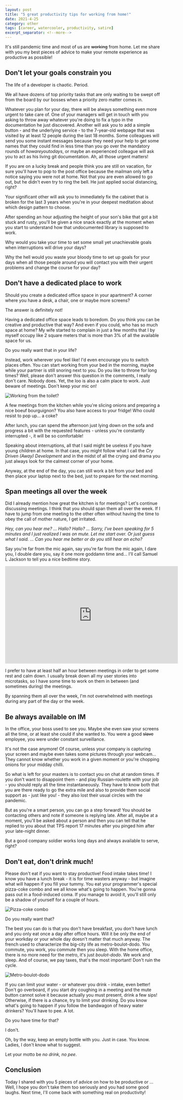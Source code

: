 ```yaml
---
layout: post
title: "5 great productivity tips for working from home!"
date: 2021-4-25
category: other
tags: [career, watercooler, productivity, satire]
excerpt_separator: <!--more-->
---
```

It's still pandemic time and most of us are ~~working~~ from home. Let me share with you my best pieces of advice to make your remote experience as productive as possible!

## Don't let your goals constrain you

The life of a developer is chaotic. Period.

We all have dozens of top priority tasks that are only waiting to be swept off from the board by our bosses when a priority zero matter comes in. 

Whatever you plan for your day, there will be always something even more urgent to take care of. One of your managers will get in touch with you asking to throw away whatever you're doing to fix a typo in the documentation he just discovered. Another will ask you to add a simple button - and the underlying service - to the 7-year-old webpage that was visited by at least 12 people during the last 18 months. Some colleagues will send you some instant messages because they need your help to get some names that they could find in less time than you go over the mandatory rounds of _howareyoutodays_, or maybe an experienced colleague will ask you to act as his living git documentation. Ah, all those urgent matters!

If you are on a lucky break and people think you are still on vacation, for sure you'll have to pop to the post office because the mailman only left a notice saying you were not at home. Not that you are even allowed to go out, but he didn't even try to ring the bell. He just applied social distancing, right?

Your significant other will ask you to immediately fix the cabinet that is broken for the last 3 years when you're in your deepest meditation about which design pattern to choose.

After spending an hour adjusting the height of your son's bike that got a bit stuck and rusty, you'll be given a nice snack exactly at the moment when you start to understand how that undocumented library is supposed to work.

Why would you take your time to set some small yet unachievable goals when interruptions will drive your days?

Why the hell would you waste your bloody time to set up goals for your days when all those people around you will contact you with their urgent problems and change the course for your day?

## Don't have a dedicated place to work

Should you create a dedicated office space in your apartment? A corner where you have a desk, a chair, one or maybe more screens? 

The answer is definitely not!

Having a dedicated office space leads to boredom. Do you think you can be creative and productive that way? And even if you could, who has so much space at home? My wife started to complain in just a few months that I by myself occupy like 2 square meters that is more than 3% of all the available space for us. 

Do you really want that in your life?

Instead, work wherever you feel like! I'd even encourage you to switch places often. You can start working from your bed in the morning, maybe while your partner is still snoring next to you. Do you like to throne for long times? Well, please don't answer this question in the comments, I really don't care. Nobody does. Yet, the loo is also a calm place to work. Just beware of meetings. Don't keep your mic on!

![Working from the toilet?]({{site.baseurl}}/assets/img/work-toilet.jpg)

A few meetings from the kitchen while you're slicing onions and preparing a nice boeuf bourguignon? You also have access to your fridge! Who could resist to pop up... a coke?

After lunch, you can spend the afternoon just lying down on the sofa and progress a bit with the requested features - unless you're constantly interrupted -, it will be so comfortable!

Speaking about interruptions, all that I said might be useless if you have young children at home. In that case, you might follow what I call the *Cry Driven (Away) Development* and in the midst of all the crying and drama you just always look for the calmest corner of your home.

Anyway, at the end of the day, you can still work a bit from your bed and then place your laptop next to the bed, just to prepare for the next morning.

## Span meetings all over the week

Did I already mention how great the kitchen is for meetings? Let's continue discussing meetings. I think that you should span them all over the week. If I have to jump from one meeting to the other often without having the time to obey the call of mother nature, I get irritated.

*Hey, can you hear me? ... Hallo? Hallo? ... Sorry, I've been speaking for 5 minutes and I just realized I was on mute. Let me start over. Or just guess what I said. ... Can you hear me better or do you still hear an echo?*

Say you're far from the mic again, say you're far from the mic again, I dare you, I double dare you, say it one more goddamn time and... I'll call Samuel L Jackson to tell you a nice bedtime story.

<iframe width="560" height="315" src="https://www.youtube.com/embed/qo5jnBJvGUs" title="YouTube video player" frameborder="0" allow="accelerometer; autoplay; clipboard-write; encrypted-media; gyroscope; picture-in-picture" allowfullscreen></iframe>

I prefer to have at least half an hour between meetings in order to get some rest and calm down. I usually break down all my user stories into microtasks, so I have some time to work on them in between (and sometimes during) the meetings. 

By spanning them all over the week, I'm not overwhelmed with meetings during any part of the day or the week.

## Be always available on IM

In the office, your boss used to see you. Maybe she even saw your screens all the time, or at least she could if she wanted to. You were a good ~~slave~~ employee, you were under constant surveillance.

It's not the case anymore! Of course, unless your company is capturing your screen and maybe even takes some pictures through your webcam... They cannot know whether you work in a given moment or you're chopping onions for your midday chilli.

So what is left for your masters is to contact you on chat at random times. If you don't want to disappoint them - and play Russian-roulette with your job - you should reply all the time instantaneously. They have to know both that you are there ready to go the extra mile and also to provide them social support as - just like you! - they also lost their usual circles with the pandemic.

But as you're a smart person, you can go a step forward! You should be contacting others and note if someone is replying late. After all, maybe at a moment, you'll be asked about a person and then you can tell that he replied to you about that TPS report 17 minutes after you pinged him after your late-night dinner.

But a good company soldier works long days and always available to serve, right?

## Don't eat, don't drink much!

Please don't eat if you want to stay productive! Food intake takes time! I know you have a lunch break - it is for time wasters anyway - but imagine what will happen if you fill your tummy. You eat your programmer's special pizza-coke combo and we all know what's going to happen. You're gonna pass out in a food-induced coma. If you manage to avoid it, you'll still only be a shadow of yourself for a couple of hours. 

![Pizza-coke combo]({{site.baseurl}}/assets/img/pizza-and-coke.jpg)

Do you really want that?

The best you can do is that you don't have breakfast, you don't have lunch and you only eat once a day after office hours. Will it be only the end of your workday or your whole day doesn't matter that much anyway. The french used to characterize the big-city life as metro-boulot-dodo. You commute, you work, you commute then you sleep. With the home office, there is no more need for the metro, it's just *boulot-dodo*. We work and sleep. And of course, we pay taxes, that's the most important! Don't ruin the cycle.

![Metro-boulot-dodo]({{site.baseurl}}/assets/img/metro_boulot_dodo.jpg)

If you can limit your water - or whatever you drink - intake, even better! Don't go overboard, if you start dry coughing in a meeting and the mute button cannot solve it because actually you must present, drink a few sips! Otherwise, if there is a chance, try to limit your drinking. Do you know what's going to happen if you follow the bandwagon of heavy water drinkers? You'll have to pee. A lot. 

Do you have time for that? 

I don't. 

Oh, by the way, keep an empty bottle with you. Just in case. You know. Ladies, I don't know what to suggest.

Let your motto be *no drink, no pee*.

## Conclusion

Today I shared with you 5 pieces of advice on how to be productive or ... Well, I hope you don't take them too seriously and you had some good laughs. Next time, I'll come back with something real on productivity!
